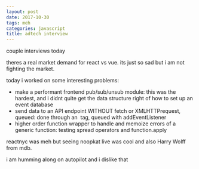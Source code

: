 ```yaml
---
layout: post
date: 2017-10-30
tags: meh
categories: javascript
title: adtech interview
---
```


couple interviews today

theres a real market demand for react vs vue. its just so sad but i am not fighting the market.

today i worked on some interesting problems:

- make a performant frontend pub/sub/unsub module: this was the hardest, and i didnt quite get the data structure right of how to set up an event database
- send data to an API endpoint WITHOUT fetch or XMLHTTPrequest, queued: done through an <img> tag, queued with addEventListener
- higher order function wrapper to handle and memoize errors of a generic function: testing spread operators and function.apply

reactnyc was meh but seeing noopkat live was cool and also Harry Wolff from mdb.

i am humming along on autopilot and i dislike that
